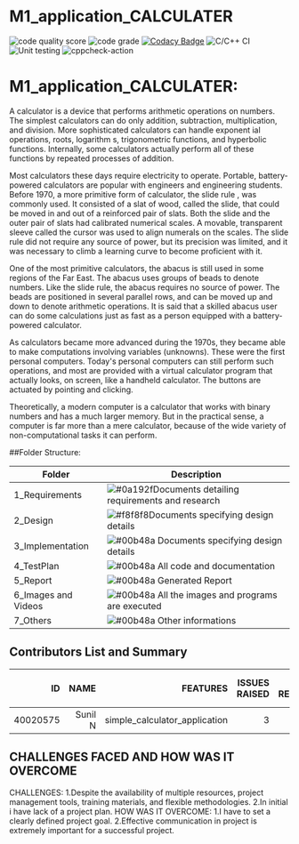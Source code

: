 # M1_application_CALCULATER

![code quality score](https://api.codiga.io/project/29828/score/svg)
![code grade](https://api.codiga.io/project/29828/status/svg)
[![Codacy Badge](https://app.codacy.com/project/badge/Grade/1823bb826ac842b38871f0aa670af5db)](https://www.codacy.com/gh/sunilkora31/M1_PROJECT_CALCULATER/dashboard?utm_source=github.com&amp;utm_medium=referral&amp;utm_content=sunilkora31/M1_PROJECT_CALCULATER&amp;utm_campaign=Badge_Grade)
![C/C++ CI](https://github.com/Thanu-kv/105174-simplecalculatorapplication/workflows/C/C++%20CI/badge.svg)
![Unit testing](https://github.com/Thanu-kv/105174-simplecalculatorapplication/workflows/Unit%20testing/badge.svg)
![cppcheck-action](https://github.com/Thanu-kv/105174-simplecalculatorapplication/workflows/cppcheck-action/badge.svg) 

# M1_application_CALCULATER:
A calculator is a device that performs arithmetic operations on numbers. The simplest calculators can do only addition, subtraction, multiplication, and division. More sophisticated calculators can handle exponent ial operations, roots, logarithm s, trigonometric functions, and hyperbolic functions. Internally, some calculators actually perform all of these functions by repeated processes of addition.

Most calculators these days require electricity to operate. Portable, battery-powered calculators are popular with engineers and engineering students. Before 1970, a more primitive form of calculator, the slide rule , was commonly used. It consisted of a slat of wood, called the slide, that could be moved in and out of a reinforced pair of slats. Both the slide and the outer pair of slats had calibrated numerical scales. A movable, transparent sleeve called the cursor was used to align numerals on the scales. The slide rule did not require any source of power, but its precision was limited, and it was necessary to climb a learning curve to become proficient with it.

One of the most primitive calculators, the abacus is still used in some regions of the Far East. The abacus uses groups of beads to denote numbers. Like the slide rule, the abacus requires no source of power. The beads are positioned in several parallel rows, and can be moved up and down to denote arithmetic operations. It is said that a skilled abacus user can do some calculations just as fast as a person equipped with a battery-powered calculator.

As calculators became more advanced during the 1970s, they became able to make computations involving variables (unknowns). These were the first personal computers. Today's personal computers can still perform such operations, and most are provided with a virtual calculator program that actually looks, on screen, like a handheld calculator. The buttons are actuated by pointing and clicking.

Theoretically, a modern computer is a calculator that works with binary numbers and has a much larger memory. But in the practical sense, a computer is far more than a mere calculator, because of the wide variety of non-computational tasks it can perform.

##Folder Structure:

|      Folder     |      Description                                              |
| ----------------- | ------------------------------------------------------------------ |
| 1_Requirements | ![#0a192f](https://via.placeholder.com/10/0a192f?text=+)Documents detailing requirements and research |
| 2_Design| ![#f8f8f8](https://via.placeholder.com/10/f8f8f8?text=+)Documents specifying design details  |
|3_Implementation | ![#00b48a](https://via.placeholder.com/10/00b48a?text=+) Documents specifying design details |
| 4_TestPlan	| ![#00b48a](https://via.placeholder.com/10/00b48a?text=+) All code and documentation |
| 5_Report| ![#00b48a](https://via.placeholder.com/10/00b48a?text=+) Generated Report |
|6_Images and Videos | ![#00b48a](https://via.placeholder.com/10/00b48a?text=+) All the images and programs are executed |
|7_Others | ![#00b48a](https://via.placeholder.com/10/00b48a?text=+) Other informations |

## Contributors List and Summary
|ID |NAME|FEATURES|ISSUES RAISED|ISSUES RESOLVED|TOTAL TESTCASES|TOTAL TESTCASES RESOLVED|
|-----:|-----:|-----:|-----:|-----:|-----:|-----:|
|40020575|Sunil N | simple_calculator_application|3|3|5|5|

## CHALLENGES FACED AND HOW WAS IT OVERCOME
CHALLENGES:
1.Despite the availability of multiple resources, project management tools, training materials, and flexible methodologies.
2.In initial i have lack of a project plan.
HOW WAS IT OVERCOME:
1.I have to set a clearly defined project goal.
2.Effective communication in project  is extremely important for a successful project.



